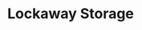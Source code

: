 ---
title: "Lockaway Storage"
url: /san-antonio/lockaway-storage-goliad-road/
shop: storage rental
---